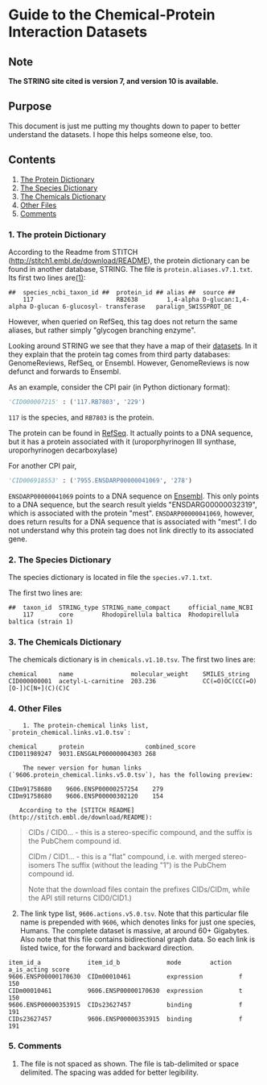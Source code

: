 Guide to the Chemical-Protein Interaction Datasets
==================================================

## Note

**The STRING site cited is version 7, and version 10 is available.**

## Purpose

This document is just me putting my thoughts down to paper to better understand the datasets. I hope this helps someone else, too.

## Contents

1. [The Protein Dictionary](#ProteinDic)
2. [The Species Dictionary](#SpeciesDic)
3. [The Chemicals Dictionary](#ChemicalsDic)
4. [Other Files](#OtherFiles)
5. [Comments](#Comments)

### <a name="ProteinDic"></a> 1. The protein Dictionary

According to the Readme from STITCH (http://stitch1.embl.de/download/README), the protein dictionary can be found in another database, STRING. The file is `protein.aliases.v7.1.txt`. Its first two lines are[(1)](#noteFileLegibility):

```
##  species_ncbi_taxon_id ##  protein_id ## alias ##  source ##
    117                       RB2638        1,4-alpha D-glucan:1,4-alpha D-glucan 6-glucosyl- transferase	paralign_SWISSPROT_DE
```

However, when queried on RefSeq, this tag does not return the same aliases, but rather simply "glycogen branching enzyme".

Looking around STRING we see that they have a map of their [datasets](http://string71.embl.de/newstring_download/database.schema.v7.1.pdf). In it they explain that the protein tag comes from third party databases: GenomeReviews, RefSeq, or Ensembl. However, GenomeReviews is now defunct and forwards to Ensembl.

As an example, consider the CPI pair (in Python dictionary format):

```python
'CID000007215' : ('117.RB7803', '229')
```

`117` is the species, and `RB7803` is the protein.

The protein can be found in [RefSeq](https://www.ncbi.nlm.nih.gov). It actually points to a DNA sequence, but it has a protein associated with it (uroporphyrinogen III synthase, uroporhyrinogen decarboxylase)

For another CPI pair,
```python
'CID006918553' : ('7955.ENSDARP00000041069', '278')
```

`ENSDARP00000041069` points to a DNA sequence on [Ensembl](http://useast.ensembl.org). This only points to a DNA sequence, but the search result yields "ENSDARG00000032319", which is associated with the protein "mest". `ENSDARP00000041069`, however, does return results for a DNA sequence that is associated with "mest". I do not understand why this protein tag does not link directly to its associated gene.

### <a name="SpeciesDic"></a>2. The Species Dictionary

The species dictionary is located in file the `species.v7.1.txt`.

The first two lines are:

```
##  taxon_id  STRING_type STRING_name_compact     official_name_NCBI
    117       core        Rhodopirellula baltica  Rhodopirellula baltica (strain 1)
```

### <a name="ChemicalsDic"></a>3. The Chemicals Dictionary

The chemicals dictionary is in `chemicals.v1.10.tsv`. The first two lines are:

```
chemical      name                molecular_weight    SMILES_string
CID000000001  acetyl-L-carnitine  203.236             CC(=O)OC(CC(=O)[O-])C[N+](C)(C)C
```

### 4. <a name="OtherFiles"></a>Other Files

        1. The protein-chemical links list, `protein_chemical.links.v1.0.tsv`:
```
chemical      protein                 combined_score
CID011989247  9031.ENSGALP00000004303 268
```

        The newer version for human links (`9606.protein_chemical.links.v5.0.tsv`), has the following preview:
```chemical	protein	combined_score
CIDm91758680	9606.ENSP00000257254	279
CIDm91758680	9606.ENSP00000302120	154
```

       According to the [STITCH README](http://stitch.embl.de/download/README):
>CIDs / CID0... - this is a stereo-specific compound, and the suffix is the
PubChem compound id.
>
>CIDm / CID1... - this is a "flat" compound, i.e. with merged stereo-isomers
The suffix (without the leading "1") is the PubChem compound id.
>
>Note that the download files contain the prefixes CIDs/CIDm, while the API
still returns CID0/CID1.)

2. The link type list, `9606.actions.v5.0.tsv`. Note that this particular file name is prepended with `9606`, which denotes links for just one species, Humans. The complete dataset is massive, at around 60+ Gigabytes. Also note that this file contains bidirectional graph data. So each link is listed twice, for the forward and backward direction.
```
item_id_a             item_id_b             mode        action  a_is_acting score
9606.ENSP00000170630  CIDm00010461          expression          f           150
CIDm00010461          9606.ENSP00000170630  expression          t           150
9606.ENSP00000353915  CIDs23627457          binding             f           191
CIDs23627457          9606.ENSP00000353915  binding             f           191
```

### 5. <a name="Comments"></a>Comments

1. <a name="noteFileLegibility"></a> The file is not spaced as shown. The file is tab-delimited or space delimited. The spacing was added for better legibility.

